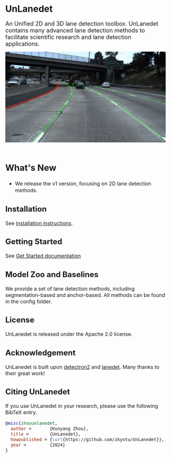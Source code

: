 # UnLanedet
<font size=4> An Unified 2D and 3D lane detection toolbox. UnLanedet contains many advanced lane detection methods to facilitate scientific research and lane detection applications.

<div align="center">
  <img src="doc/Lane_Detection_Demo.jpg"/>
</div>
<br>

## What's New
* <font size=3> We release the v1 version, focusing on 2D lane detection methods.

## Installation
<font size=3> See [installation instructions](doc/install.md).

## Getting Started
<font size=3> See [Get Started documentation](scripts/TRAIN.md)

## Model Zoo and Baselines
We provide a set of lane detection methods, including segmentation-based and anchor-based. All methods can be found in the config folder.

## License
UnLanedet is released under the Apache 2.0 license.

## Acknowledgement
UnLanedet is built upon [detectron2](https://github.com/facebookresearch/detectron2) and [lanedet](https://github.com/Turoad/lanedet). Many thanks to their great work!

## Citing UnLanedet
If you use UnLanedet in your research, please use the following BibTeX entry.

```BibTeX
@misc{zhouunlanedet,
  author =       {Kunyang Zhou},
  title =        {UnLanedet},
  howpublished = {\url{https://github.com/zkyntu/UnLanedet}},
  year =         {2024}
}
```
